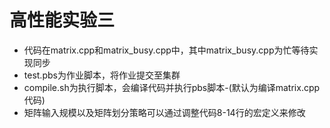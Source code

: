 # 高性能实验三
- 代码在matrix.cpp和matrix_busy.cpp中，其中matrix_busy.cpp为忙等待实现同步
- test.pbs为作业脚本，将作业提交至集群
- compile.sh为执行脚本，会编译代码并执行pbs脚本-(默认为编译matrix.cpp代码)
- 矩阵输入规模以及矩阵划分策略可以通过调整代码8-14行的宏定义来修改
